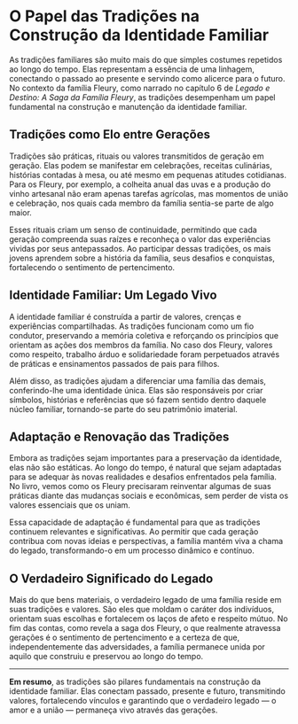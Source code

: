 # O Papel das Tradições na Construção da Identidade Familiar

As tradições familiares são muito mais do que simples costumes repetidos ao longo do tempo. Elas representam a essência de uma linhagem, conectando o passado ao presente e servindo como alicerce para o futuro. No contexto da família Fleury, como narrado no capítulo 6 de *Legado e Destino: A Saga da Família Fleury*, as tradições desempenham um papel fundamental na construção e manutenção da identidade familiar.

## Tradições como Elo entre Gerações

Tradições são práticas, rituais ou valores transmitidos de geração em geração. Elas podem se manifestar em celebrações, receitas culinárias, histórias contadas à mesa, ou até mesmo em pequenas atitudes cotidianas. Para os Fleury, por exemplo, a colheita anual das uvas e a produção do vinho artesanal não eram apenas tarefas agrícolas, mas momentos de união e celebração, nos quais cada membro da família sentia-se parte de algo maior.

Esses rituais criam um senso de continuidade, permitindo que cada geração compreenda suas raízes e reconheça o valor das experiências vividas por seus antepassados. Ao participar dessas tradições, os mais jovens aprendem sobre a história da família, seus desafios e conquistas, fortalecendo o sentimento de pertencimento.

## Identidade Familiar: Um Legado Vivo

A identidade familiar é construída a partir de valores, crenças e experiências compartilhadas. As tradições funcionam como um fio condutor, preservando a memória coletiva e reforçando os princípios que orientam as ações dos membros da família. No caso dos Fleury, valores como respeito, trabalho árduo e solidariedade foram perpetuados através de práticas e ensinamentos passados de pais para filhos.

Além disso, as tradições ajudam a diferenciar uma família das demais, conferindo-lhe uma identidade única. Elas são responsáveis por criar símbolos, histórias e referências que só fazem sentido dentro daquele núcleo familiar, tornando-se parte do seu patrimônio imaterial.

## Adaptação e Renovação das Tradições

Embora as tradições sejam importantes para a preservação da identidade, elas não são estáticas. Ao longo do tempo, é natural que sejam adaptadas para se adequar às novas realidades e desafios enfrentados pela família. No livro, vemos como os Fleury precisaram reinventar algumas de suas práticas diante das mudanças sociais e econômicas, sem perder de vista os valores essenciais que os uniam.

Essa capacidade de adaptação é fundamental para que as tradições continuem relevantes e significativas. Ao permitir que cada geração contribua com novas ideias e perspectivas, a família mantém viva a chama do legado, transformando-o em um processo dinâmico e contínuo.

## O Verdadeiro Significado do Legado

Mais do que bens materiais, o verdadeiro legado de uma família reside em suas tradições e valores. São eles que moldam o caráter dos indivíduos, orientam suas escolhas e fortalecem os laços de afeto e respeito mútuo. No fim das contas, como revela a saga dos Fleury, o que realmente atravessa gerações é o sentimento de pertencimento e a certeza de que, independentemente das adversidades, a família permanece unida por aquilo que construiu e preservou ao longo do tempo.

---

**Em resumo**, as tradições são pilares fundamentais na construção da identidade familiar. Elas conectam passado, presente e futuro, transmitindo valores, fortalecendo vínculos e garantindo que o verdadeiro legado — o amor e a união — permaneça vivo através das gerações.